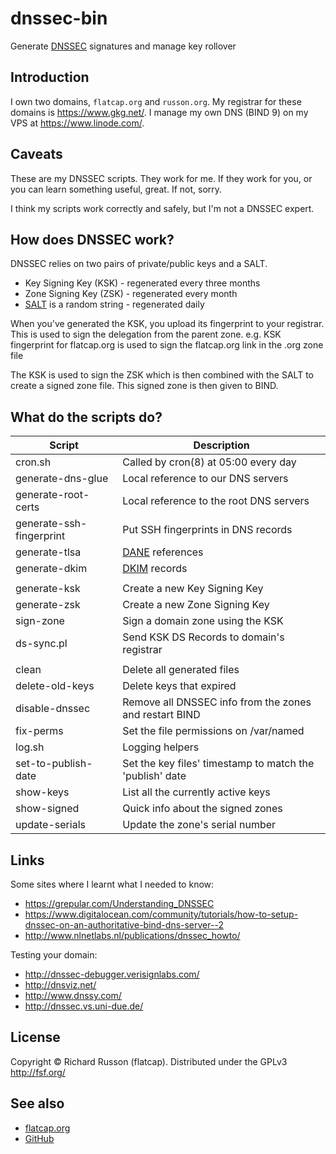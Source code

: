# dnssec-bin

Generate [DNSSEC](https://en.wikipedia.org/wiki/Domain_Name_System_Security_Extensions) signatures and manage key rollover

## Introduction

I own two domains, `flatcap.org` and `russon.org`.
My registrar for these domains is <https://www.gkg.net/>.
I manage my own DNS (BIND 9) on my VPS at <https://www.linode.com/>.

## Caveats

These are my DNSSEC scripts.  They work for me.
If they work for you, or you can learn something useful, great.
If not, sorry.

I think my scripts work correctly and safely, but I'm not a DNSSEC expert.

## How does DNSSEC work?

DNSSEC relies on two pairs of private/public keys and a SALT.

- Key Signing Key (KSK) - regenerated every three months
- Zone Signing Key (ZSK) - regenerated every month
- [SALT](https://en.wikipedia.org/wiki/Salt_%28cryptography%29) is a random string - regenerated daily

When you've generated the KSK, you upload its fingerprint to your registrar.
This is used to sign the delegation from the parent zone. e.g.
KSK fingerprint for flatcap.org is used to sign the flatcap.org link in the .org zone file

The KSK is used to sign the ZSK which is then combined with the SALT to create a signed zone file.
This signed zone is then given to BIND.

## What do the scripts do?

| Script                   | Description                                                                                 |
| ------------------------ | ------------------------------------------------------------------------------------------- |
| cron.sh                  | Called by cron(8) at 05:00 every day                                                        |
| generate-dns-glue        | Local reference to our DNS servers                                                          |
| generate-root-certs      | Local reference to the root DNS servers                                                     |
| generate-ssh-fingerprint | Put SSH fingerprints in DNS records                                                         |
| generate-tlsa            | [DANE](https://en.wikipedia.org/wiki/DNS-based_Authentication_of_Named_Entities) references |
| generate-dkim            | [DKIM](https://en.wikipedia.org/wiki/DomainKeys_Identified_Mail) records                    |
|                          |                                                                                             |
| generate-ksk             | Create a new Key Signing Key                                                                |
| generate-zsk             | Create a new Zone Signing Key                                                               |
| sign-zone                | Sign a domain zone using the KSK                                                            |
| ds-sync.pl               | Send KSK DS Records to domain's registrar                                                   |
|                          |                                                                                             |
| clean                    | Delete all generated files                                                                  |
| delete-old-keys          | Delete keys that expired                                                                    |
| disable-dnssec           | Remove all DNSSEC info from the zones and restart BIND                                      |
| fix-perms                | Set the file permissions on /var/named                                                      |
| log.sh                   | Logging helpers                                                                             |
| set-to-publish-date      | Set the key files' timestamp to match the 'publish' date                                    |
| show-keys                | List all the currently active keys                                                          |
| show-signed              | Quick info about the signed zones                                                           |
| update-serials           | Update the zone's serial number                                                             |

## Links

Some sites where I learnt what I needed to know:

- <https://grepular.com/Understanding_DNSSEC>
- <https://www.digitalocean.com/community/tutorials/how-to-setup-dnssec-on-an-authoritative-bind-dns-server--2>
- <http://www.nlnetlabs.nl/publications/dnssec_howto/>

Testing your domain:

- <http://dnssec-debugger.verisignlabs.com/>
- <http://dnsviz.net/>
- <http://www.dnssy.com/>
- <http://dnssec.vs.uni-due.de/>

## License

Copyright &copy; Richard Russon (flatcap).
Distributed under the GPLv3 <http://fsf.org/>

## See also

- [flatcap.org](https://flatcap.org)
- [GitHub](https://github.com/flatcap/dnssec-bin)

